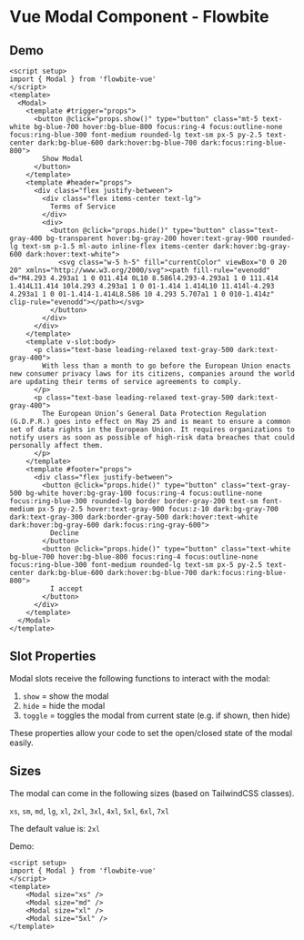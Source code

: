 <script setup>
import ModalExample from './examples/ModalExample.vue';
import ModalSizeExample from './examples/ModalSizeExample.vue';
</script>
# Vue Modal Component - Flowbite

## Demo

<ModalExample />

```vue
<script setup>
import { Modal } from 'flowbite-vue'
</script>
<template>
  <Modal>
    <template #trigger="props">
      <button @click="props.show()" type="button" class="mt-5 text-white bg-blue-700 hover:bg-blue-800 focus:ring-4 focus:outline-none focus:ring-blue-300 font-medium rounded-lg text-sm px-5 py-2.5 text-center dark:bg-blue-600 dark:hover:bg-blue-700 dark:focus:ring-blue-800">
        Show Modal
      </button>
    </template>
    <template #header="props">
      <div class="flex justify-between">
        <div class="flex items-center text-lg">
          Terms of Service
        </div>
        <div>
          <button @click="props.hide()" type="button" class="text-gray-400 bg-transparent hover:bg-gray-200 hover:text-gray-900 rounded-lg text-sm p-1.5 ml-auto inline-flex items-center dark:hover:bg-gray-600 dark:hover:text-white">
            <svg class="w-5 h-5" fill="currentColor" viewBox="0 0 20 20" xmlns="http://www.w3.org/2000/svg"><path fill-rule="evenodd" d="M4.293 4.293a1 1 0 011.414 0L10 8.586l4.293-4.293a1 1 0 111.414 1.414L11.414 10l4.293 4.293a1 1 0 01-1.414 1.414L10 11.414l-4.293 4.293a1 1 0 01-1.414-1.414L8.586 10 4.293 5.707a1 1 0 010-1.414z" clip-rule="evenodd"></path></svg>
          </button>
        </div>
      </div>
    </template>
    <template v-slot:body>
      <p class="text-base leading-relaxed text-gray-500 dark:text-gray-400">
        With less than a month to go before the European Union enacts new consumer privacy laws for its citizens, companies around the world are updating their terms of service agreements to comply.
      </p>
      <p class="text-base leading-relaxed text-gray-500 dark:text-gray-400">
        The European Union’s General Data Protection Regulation (G.D.P.R.) goes into effect on May 25 and is meant to ensure a common set of data rights in the European Union. It requires organizations to notify users as soon as possible of high-risk data breaches that could personally affect them.
      </p>
    </template>
    <template #footer="props">
      <div class="flex justify-between">
        <button @click="props.hide()" type="button" class="text-gray-500 bg-white hover:bg-gray-100 focus:ring-4 focus:outline-none focus:ring-blue-300 rounded-lg border border-gray-200 text-sm font-medium px-5 py-2.5 hover:text-gray-900 focus:z-10 dark:bg-gray-700 dark:text-gray-300 dark:border-gray-500 dark:hover:text-white dark:hover:bg-gray-600 dark:focus:ring-gray-600">
          Decline
        </button>
        <button @click="props.hide()" type="button" class="text-white bg-blue-700 hover:bg-blue-800 focus:ring-4 focus:outline-none focus:ring-blue-300 font-medium rounded-lg text-sm px-5 py-2.5 text-center dark:bg-blue-600 dark:hover:bg-blue-700 dark:focus:ring-blue-800">
          I accept
        </button>
      </div>
    </template>
  </Modal>
</template>
```

## Slot Properties 

Modal slots receive the following functions to interact with the modal:
1. `show` = show the modal 
2. `hide` = hide the modal 
3. `toggle` = toggles the modal from current state (e.g. if shown, then hide)

These properties allow your code to set the open/closed state of the modal easily. 

## Sizes 

The modal can come in the following sizes (based on TailwindCSS classes).

`xs`, `sm`, `md`, `lg`, `xl`, `2xl`, `3xl`, `4xl`, `5xl`, `6xl`, `7xl`

The default value is: `2xl`

Demo: 

<ModalSizeExample/>

```vue
<script setup>
import { Modal } from 'flowbite-vue'
</script>
<template>
    <Modal size="xs" />
    <Modal size="md" />
    <Modal size="xl" />
    <Modal size="5xl" />
</template>
```